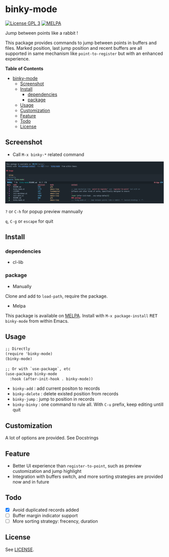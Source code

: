 # binky-mode

[![License GPL 3](https://img.shields.io/badge/license-GPL_3-green.svg?style=flat)](LICENSE)
[![MELPA](http://melpa.org/packages/binky-mode-badge.svg)](http://melpa.org/#/binky-mode)

Jump between points like a rabbit !

This package provides commands to jump between points in buffers and files.
Marked position, last jump position and recent buffers are all supported in
same mechanism like `point-to-register` but with an enhanced experience.

<!-- markdown-toc start -->

**Table of Contents**

- [binky-mode](#binky-mode)
  - [Screenshot](#screenshot)
  - [Install](#install)
    - [dependencies](#dependencies)
    - [package](#package)
  - [Usage](#usage)
  - [Customization](#customization)
  - [Feature](#feature)
  - [Todo](#todo)
  - [License](#license)

<!-- markdown-toc end -->

## Screenshot

- Call `M-x binky-*` related command

![binky with preview](image/binky-preview.png)

`?` or `C-h` for popup preview mannually

`q`, `C-g` or `escape` for quit

## Install

### dependencies

- cl-lib

### package

- Manually

Clone and add to `load-path`, require the package.

- Melpa

This package is available on [MELPA][melpa].
Install with `M-x package-install` <kbd>RET</kbd> `binky-mode` from within Emacs.

## Usage

```elisp
;; Directly
(require 'binky-mode)
(binky-mode)

;; Or with `use-package`, etc
(use-package binky-mode
  :hook (after-init-hook . binky-mode))
```

- `binky-add`    : add current positon to records
- `binky-delete` : delete existed position from records
- `binky-jump`   : jump to position in records
- `binky-binky`  : one command to rule all. With `C-u` prefix, keep editing untill quit 

## Customization

A lot of options are provided. See Docstrings

## Feature

- Better UI experience than `register-to-point`, such as preview customization and jump highlight
- Integration with buffers switch, and more sorting strategies are provided now and in future

## Todo

- [x] Avoid duplicated records added
- [ ] Buffer margin indicator support
- [ ] More sorting strategy: frecency, duration

## License

See [LICENSE](LICENSE).

[melpa]: http://melpa.org/#/binky-mode
